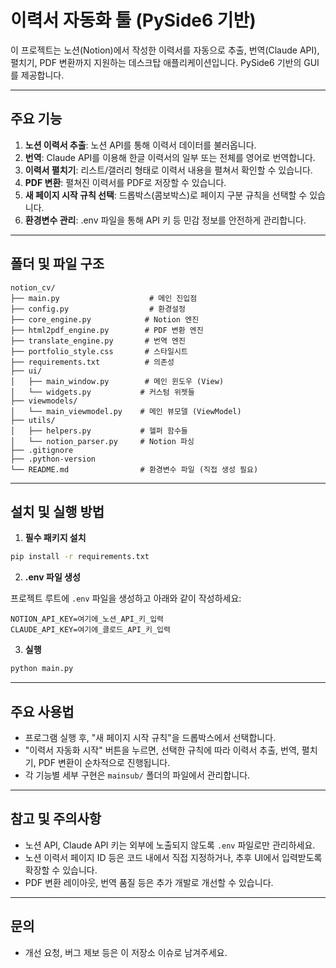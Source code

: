 # 이력서 자동화 툴 (PySide6 기반)

이 프로젝트는 노션(Notion)에서 작성한 이력서를 자동으로 추출, 번역(Claude API), 펼치기, PDF 변환까지 지원하는 데스크탑 애플리케이션입니다. PySide6 기반의 GUI를 제공합니다.

---

## 주요 기능

1. **노션 이력서 추출**: 노션 API를 통해 이력서 데이터를 불러옵니다.
2. **번역**: Claude API를 이용해 한글 이력서의 일부 또는 전체를 영어로 번역합니다.
3. **이력서 펼치기**: 리스트/갤러리 형태로 이력서 내용을 펼쳐서 확인할 수 있습니다.
4. **PDF 변환**: 펼쳐진 이력서를 PDF로 저장할 수 있습니다.
5. **새 페이지 시작 규칙 선택**: 드롭박스(콤보박스)로 페이지 구분 규칙을 선택할 수 있습니다.
6. **환경변수 관리**: .env 파일을 통해 API 키 등 민감 정보를 안전하게 관리합니다.

---

## 폴더 및 파일 구조

```
notion_cv/
├── main.py                    # 메인 진입점
├── config.py                  # 환경설정
├── core_engine.py            # Notion 엔진
├── html2pdf_engine.py        # PDF 변환 엔진  
├── translate_engine.py       # 번역 엔진
├── portfolio_style.css       # 스타일시트
├── requirements.txt          # 의존성
├── ui/
│   ├── main_window.py        # 메인 윈도우 (View)
│   └── widgets.py           # 커스텀 위젯들
├── viewmodels/
│   └── main_viewmodel.py    # 메인 뷰모델 (ViewModel)
├── utils/
│   ├── helpers.py           # 헬퍼 함수들
│   └── notion_parser.py     # Notion 파싱
├── .gitignore
├── .python-version
└── README.md                # 환경변수 파일 (직접 생성 필요)
```

---

## 설치 및 실행 방법

1. **필수 패키지 설치**

```bash
pip install -r requirements.txt
```

2. **.env 파일 생성**

프로젝트 루트에 `.env` 파일을 생성하고 아래와 같이 작성하세요:

```
NOTION_API_KEY=여기에_노션_API_키_입력
CLAUDE_API_KEY=여기에_클로드_API_키_입력
```

3. **실행**

```bash
python main.py
```

---

## 주요 사용법

- 프로그램 실행 후, "새 페이지 시작 규칙"을 드롭박스에서 선택합니다.
- "이력서 자동화 시작" 버튼을 누르면, 선택한 규칙에 따라 이력서 추출, 번역, 펼치기, PDF 변환이 순차적으로 진행됩니다.
- 각 기능별 세부 구현은 `mainsub/` 폴더의 파일에서 관리합니다.

---

## 참고 및 주의사항

- 노션 API, Claude API 키는 외부에 노출되지 않도록 `.env` 파일로만 관리하세요.
- 노션 이력서 페이지 ID 등은 코드 내에서 직접 지정하거나, 추후 UI에서 입력받도록 확장할 수 있습니다.
- PDF 변환 레이아웃, 번역 품질 등은 추가 개발로 개선할 수 있습니다.

---

## 문의

- 개선 요청, 버그 제보 등은 이 저장소 이슈로 남겨주세요.
